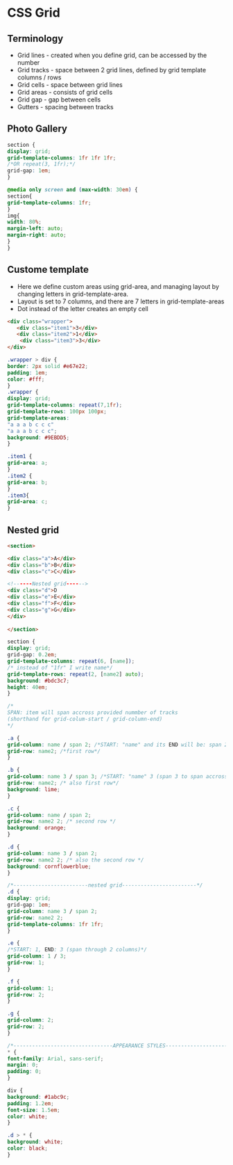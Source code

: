 # CSS Grid

## Terminology
* Grid lines - created when you define grid, can be accessed by the number
* Grid tracks - space between 2 grid lines, defined by grid template columns / rows
* Grid cells - space between grid lines
* Grid areas - consists of grid cells
* Grid gap - gap between cells
* Gutters - spacing between tracks


## Photo Gallery
```css
section {
display: grid;
grid-template-columns: 1fr 1fr 1fr;
/*OR repeat(3, 1fr);*/
grid-gap: 1em;
}
```

```css
@media only screen and (max-width: 30em) {
section{
grid-template-columns: 1fr;
}
img{
width: 80%;
margin-left: auto;
margin-right: auto;
}
}

```


## Custome template
* Here we define custom areas using grid-area, and managing layout by changing letters in grid-template-area.
* Layout is set to 7 columns, and there are 7 letters in grid-template-areas
* Dot instead of the letter creates an empty cell

```html
<div class="wrapper">
   <div class="item1">3</div>
   <div class="item2">1</div>
    <div class="item3">3</div>
</div>
```

```css
.wrapper > div {
border: 2px solid #e67e22;
padding: 1em;
color: #fff;
}
.wrapper {
display: grid;
grid-template-columns: repeat(7,1fr);
grid-template-rows: 100px 100px;
grid-template-areas:
"a a a b c c c"
"a a a b c c c";
background: #9EBDD5;
}

.item1 {
grid-area: a;
}
.item2 {
grid-area: b;
}
.item3{
grid-area: c;
}
```

## Nested grid

```html
<section>

<div class="a">A</div>
<div class="b">B</div>
<div class="c">C</div>

<!------Nested grid------>
<div class="d">D
<div class="e">E</div>    
<div class="f">F</div>  
<div class="g">G</div>  
</div>
    
</section>

```

```css
section {
display: grid;
grid-gap: 0.2em;
grid-template-columns: repeat(6, [name]);
/* instead of "1fr" I write name*/
grid-template-rows: repeat(2, [name2] auto);
background: #bdc3c7;
height: 40em;
}

/*
SPAN: item will span accross provided nummber of tracks
(shorthand for grid-colum-start / grid-column-end)
*/

.a {
grid-column: name / span 2; /*START: "name" and its END will be: span 2 (accros 2 tracks)*/
grid-row: name2; /*first row*/
}

.b {
grid-column: name 3 / span 3; /*START: "name" 3 (span 3 to span accross 3 tracks (should be 2))*/
grid-row: name2; /* also first row*/
background: lime;
}

.c {
grid-column: name / span 2;
grid-row: name2 2; /* second row */
background: orange;
}

.d {
grid-column: name 3 / span 2;
grid-row: name2 2; /* also the second row */
background: cornflowerblue;
}

/*------------------------nested grid------------------------*/
.d {
display: grid;
grid-gap: 1em;
grid-column: name 3 / span 2;
grid-row: name2 2;
grid-template-columns: 1fr 1fr;
}

.e {
/*START: 1, END: 3 (span through 2 columns)*/
grid-column: 1 / 3;
grid-row: 1;
}

.f {
grid-column: 1;
grid-row: 2;
}

.g {
grid-column: 2;
grid-row: 2;
}

/*--------------------------------APPEARANCE STYLES--------------------------------*/
* {
font-family: Arial, sans-serif;
margin: 0;
padding: 0;
}

div {
background: #1abc9c;
padding: 1.2em;
font-size: 1.5em;
color: white;
}

.d > * {
background: white;
color: black;
}
```

